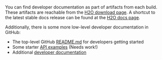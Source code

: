 You can find developer documentation as part of artifacts from each build.
These artifacts are reachable from the [H2O download page](http://h2o.ai/download).  A shortcut to the latest stable docs release can be found at the [H2O docs page](<http://docs.h2o.ai>).

Additionally, there is some more low-level developer documentation in GitHub:

* The top-level GitHub [README.md](README.md) for developers getting started
* Some starter [API examples](h2o-docs/src/api/README.md) (Needs work!)
* Additional [developer documentation](h2o-docs/src/dev/README.md)
